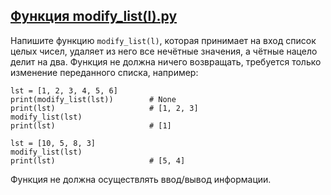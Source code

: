 ## [Функция modify_list(l).py](https://github.com/vasoltu/-Stepik/blob/main/Программирование%20на%20Python/Функция%20def/Функция%20modify_list(l).py)
Напишите функцию `modify_list(l)`, которая принимает на вход список целых чисел, удаляет из него все нечётные значения, а чётные нацело делит на два. Функция не должна ничего возвращать, требуется только изменение переданного списка, например:
```
lst = [1, 2, 3, 4, 5, 6]
print(modify_list(lst))        # None
print(lst)                     # [1, 2, 3]
modify_list(lst)
print(lst)                     # [1]

lst = [10, 5, 8, 3]
modify_list(lst)
print(lst)                     # [5, 4]
```
Функция не должна осуществлять ввод/вывод информации.
